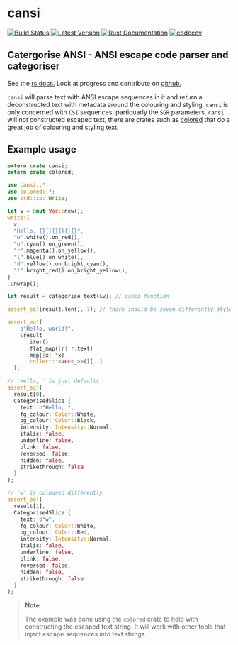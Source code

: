# cansi

[![Build Status](https://travis-ci.com/kurtlawrence/cansi.svg?branch=master)](https://travis-ci.com/kurtlawrence/cansi) [![Latest Version](https://img.shields.io/crates/v/cansi.svg)](https://crates.io/crates/cansi) [![Rust Documentation](https://img.shields.io/badge/api-rustdoc-blue.svg)](https://docs.rs/cansi) [![codecov](https://codecov.io/gh/kurtlawrence/cansi/branch/master/graph/badge.svg)](https://codecov.io/gh/kurtlawrence/cansi)

## **C**atergorise **ANSI** - ANSI escape code parser and categoriser

See the [rs docs.](https://docs.rs/cansi/)
Look at progress and contribute on [github.](https://github.com/kurtlawrence/cansi)

`cansi` will parse text with ANSI escape sequences in it and return a deconstructed text with metadata around the colouring and styling. `cansi` is only concerned with `CSI` sequences, particuarly the `SGR` parameters. `cansi` will not constructed escaped text, there are crates such as [colored](https://crates.io/crates/colored) that do a great job of colouring and styling text.

## Example usage

```rust
extern crate cansi;
extern crate colored;

use cansi::*;
use colored::*;
use std::io::Write;

let v = &mut Vec::new();
write!(
  v,
  "Hello, {}{}{}{}{}{}",
  "w".white().on_red(),
  "o".cyan().on_green(),
  "r".magenta().on_yellow(),
  "l".blue().on_white(),
  "d".yellow().on_bright_cyan(),
  "!".bright_red().on_bright_yellow(),
)
.unwrap();

let result = categorise_text(&v); // cansi function

assert_eq!(result.len(), 7); // there should be seven differently styled components

assert_eq!(
    b"Hello, world!",
    &result
      .iter()
      .flat_map(|r| r.text)
      .map(|x| *x)
      .collect::<Vec<_>>()[..]
  );

// 'Hello, ' is just defaults
assert_eq!(
  result[0],
  CategorisedSlice {
    text: b"Hello, ",
    fg_colour: Color::White,
    bg_colour: Color::Black,
    intensity: Intensity::Normal,
    italic: false,
    underline: false,
    blink: false,
    reversed: false,
    hidden: false,
    strikethrough: false
  }
);

// 'w' is coloured differently
assert_eq!(
  result[1],
  CategorisedSlice {
    text: b"w",
    fg_colour: Color::White,
    bg_colour: Color::Red,
    intensity: Intensity::Normal,
    italic: false,
    underline: false,
    blink: false,
    reversed: false,
    hidden: false,
    strikethrough: false
  }
);
```

> **Note**
>
> The example was done using the `colored` crate to help with constructing the escaped text string. It will work with other tools that inject escape sequences into text strings.